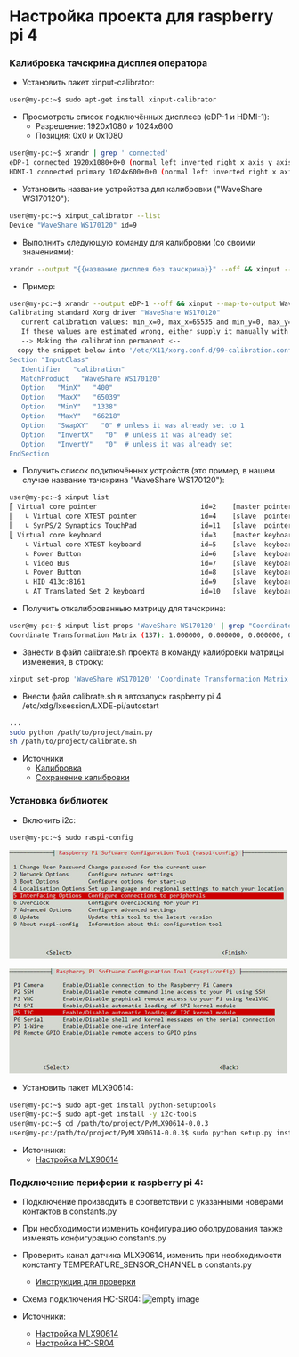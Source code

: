 # Настройка проекта для raspberry pi 4

### Калибровка тачскрина дисплея оператора

- Установить пакет xinput-calibrator:
```bash
user@my-pc:~$ sudo apt-get install xinput-calibrator
```
- Просмотреть список подключённых дисплеев (eDP-1 и HDMI-1):
    - Разрешение: 1920x1080 и 1024x600
    - Позиция: 0x0 и 0x1080
```bash
user@my-pc:~$ xrandr | grep ' connected'
eDP-1 connected 1920x1080+0+0 (normal left inverted right x axis y axis) 309mm x 173mm
HDMI-1 connected primary 1024x600+0+0 (normal left inverted right x axis y axis) 255mm x 255mm
```
- Установить название устройства для калибровки ("WaveShare WS170120"):
```bash
user@my-pc:~$ xinput_calibrator --list
Device "WaveShare WS170120" id=9
```
- Выполнить следующую команду для калибровки (со своими значениями):
```bash
xrandr --output "{{название дисплея без тачскрина}}" --off && xinput --map-to-output "{{название тачскрина}}" "{{название дисплея с тачскрином}}" && xinput_calibrator && xrandr --output "{{название дисплея без тачскрина}}" --mode "{{разрешение дисплея без тачскрина}}" --pos "{{название дисплея без тачскрина}}" --rotate normal --output "{{название дисплея с тачскрином}}" --mode "{{разрешение дисплея с тачскрином}}" --pos "{{позиция дисплея с тачскрином}}" --rotate normal && xinput --map-to-output "{{название тачскрина}}" "{{название дисплея с тачскрином}}"
```
- Пример:
```bash
user@my-pc:~$ xrandr --output eDP-1 --off && xinput --map-to-output WaveShare\ WS170120 HDMI-1 && xinput_calibrator && xrandr --output eDP-1 --mode 1920x1080 --pos 0x0 --rotate normal --output HDMI-1 --mode 1024x600 --pos 0x1080 --rotate normal && xinput --map-to-output WaveShare\ WS170120 HDMI-1
Calibrating standard Xorg driver "WaveShare WS170120"
   current calibration values: min_x=0, max_x=65535 and min_y=0, max_y=65535
   If these values are estimated wrong, either supply it manually with the --precalib option, or run the 'get_precalib.sh' script to automatically get it (through HAL).
   --> Making the calibration permanent <--
  copy the snippet below into '/etc/X11/xorg.conf.d/99-calibration.conf' (/usr/share/X11/xorg.conf.d/ in some distro's)
Section "InputClass"
   Identifier   "calibration"
   MatchProduct   "WaveShare WS170120"
   Option   "MinX"   "400"
   Option   "MaxX"   "65039"
   Option   "MinY"   "1338"
   Option   "MaxY"   "66218"
   Option   "SwapXY"   "0" # unless it was already set to 1
   Option   "InvertX"   "0"  # unless it was already set
   Option   "InvertY"   "0"  # unless it was already set
EndSection
```
- Получить список подключённых устройств (это пример, в нашем случае название тачскрина "WaveShare WS170120"):
```bash
user@my-pc:~$ xinput list
⎡ Virtual core pointer                          id=2    [master pointer  (3)]
⎜   ↳ Virtual core XTEST pointer                id=4    [slave  pointer  (2)]
⎜   ↳ SynPS/2 Synaptics TouchPad                id=11   [slave  pointer  (2)]
⎣ Virtual core keyboard                         id=3    [master keyboard (2)]
    ↳ Virtual core XTEST keyboard               id=5    [slave  keyboard (3)]
    ↳ Power Button                              id=6    [slave  keyboard (3)]
    ↳ Video Bus                                 id=7    [slave  keyboard (3)]
    ↳ Power Button                              id=8    [slave  keyboard (3)]
    ↳ HID 413c:8161                             id=9    [slave  keyboard (3)]
    ↳ AT Translated Set 2 keyboard              id=10   [slave  keyboard (3)]
```
- Получить откалиброванныю матрицу для тачскрина:
```bash
user@my-pc:~$ xinput list-props 'WaveShare WS170120' | grep "Coordinate Transformation Matrix"
Coordinate Transformation Matrix (137): 1.000000, 0.000000, 0.000000, 0.000000, 1.000000, 0.000000, 0.000000, 0.000000, 1.000000
```
- Занести в файл calibrate.sh проекта в команду калибровки матрицы изменения, в строку:
```bash
xinput set-prop 'WaveShare WS170120' 'Coordinate Transformation Matrix' 1.000000, 0.000000, 0.000000, 0.000000, 1.000000, 0.000000, 0.000000, 0.000000, 1.000000
```
- Внести файл calibrate.sh в автозапуск raspberry pi 4 /etc/xdg/lxsession/LXDE-pi/autostart
```bash
...
sudo python /path/to/project/main.py
sh /path/to/project/calibrate.sh
```
- Источники
    - [Калибровка](https://wiki.ubuntu.com/X/InputCoordinateTransformation)
    - [Сохранение калибровки](http://forum.amperka.ru/threads/Настройка-сенсора-на-raspberry-pi-4.19787/)

### Установка библиотек

- Включить i2c:
```bash
user@my-pc:~$ sudo raspi-config
```
![empty image](./readme_img/i2c_1.jpg)

![empty image](./readme_img/i2c_2.jpg)

- Установить пакет MLX90614:
```bash
user@my-pc:~$ sudo apt-get install python-setuptools 
user@my-pc:~$ sudo apt-get install -y i2c-tools
user@my-pc:~$ cd /path/to/project/PyMLX90614-0.0.3
user@my-pc:/path/to/project/PyMLX90614-0.0.3$ sudo python setup.py install
```

- Источники:
    - [Настройка MLX90614](https://circuitdigest.com/microcontroller-projects/iot-based-contactless-body-temperature-monitoring-using-raspberry-pi-with-camera-and-email-alert)


### Подключение периферии к raspberry pi 4:
  
- Подключение производить в соответствии с указанными новерами контактов в constants.py
- При необходимости изменить конфигурацию оболрудования также изменять конфигурацию constants.py
- Проверить канал датчика MLX90614, изменить при необходимости константу TEMPERATURE_SENSOR_CHANNEL в constants.py
    - [Инструкция для проверки](./PyMLX90614-0.0.3/README.md)

- Схема подключения HC-SR04:
![empty image](./readme_inmg/hc-sr04_1.png)


- Источники:
    - [Настройка MLX90614](https://circuitdigest.com/microcontroller-projects/iot-based-contactless-body-temperature-monitoring-using-raspberry-pi-with-camera-and-email-alert)
    - [Настройка HC-SR04](https://tutorials-raspberrypi.com/raspberry-pi-ultrasonic-sensor-hc-sr04/)

